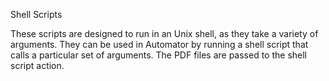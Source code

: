 Shell Scripts

These scripts are designed to run in an Unix shell, as they take a variety of arguments. They can be used in Automator by running a shell script that calls a particular set of arguments. The PDF files are passed to the shell script action.
